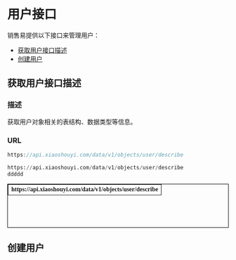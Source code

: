 # 用户接口 #

销售易提供以下接口来管理用户：
* [获取用户接口描述](##获取用户接口描述)
* [创建用户](##创建用户)

## 获取用户接口描述 ##

### 描述 ###

获取用户对象相关的表结构、数据类型等信息。

### URL ###

```java
https://api.xiaoshouyi.com/data/v1/objects/user/describe
```

```Python
https://api.xiaoshouyi.com/data/v1/objects/user/describe
ddddd
```

<table border="1px" align="center" bordercolor="black" width="90%" height="100px" style="font-family:微软雅黑; font-size:14px">
    <tr align="left">
        <th>https://api.xiaoshouyi.com/data/v1/objects/user/describe</th>
    </tr>
</table>


## 创建用户 ##
